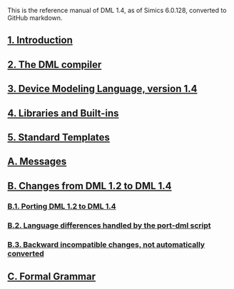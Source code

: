 <!--
  © 2021-2022 Intel Corporation
  SPDX-License-Identifier: MPL-2.0
-->

This is the reference manual of DML 1.4, as of Simics 6.0.128, converted to GitHub markdown.
## [1. Introduction](1.-Introduction)
## [2. The DML compiler](2.-The-DML-compiler)
## [3. Device Modeling Language, version 1.4](3.-Device-Modeling-Language,-version-1.4)
## [4. Libraries and Built-ins](4.-Libraries-and-Built-ins)
## [5. Standard Templates](5.-Standard-Templates)
## [A. Messages](A.-Messages)
## [B. Changes from DML 1.2 to DML 1.4](B.-Changes-from-DML-1.2-to-DML-1.4)
### [B.1. Porting DML 1.2 to DML 1.4](B.1.-Porting-DML-1.2-to-DML-1.4)
### [B.2. Language differences handled by the port-dml script](B.2.-Language-differences-handled-by-the-port-dml-script)
### [B.3. Backward incompatible changes, not automatically converted](B.3.-Backward-incompatible-changes,-not-automatically-converted)
## [C. Formal Grammar](C.-Formal-Grammar)